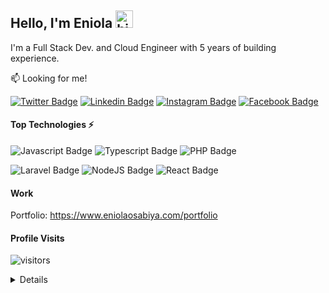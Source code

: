 
## Hello, I'm Eniola  <img src="https://emoji.slack-edge.com/T02HBS55FCG/cool-doge/aa3c8fd9037a0604.gif" width="28px" alt="hi">

I'm a Full Stack Dev. and Cloud Engineer with 5 years of building experience.

:mailbox: Looking for me!

[![Twitter Badge](https://img.shields.io/badge/-@eni4sure-1ca0f1?style=flat&labelColor=1ca0f1&logo=twitter&logoColor=white)](https://twitter.com/eni4sure) [![Linkedin Badge](https://img.shields.io/badge/-Eniola_Osabiya-0e76a8?style=flat&labelColor=0e76a8&logo=linkedin&logoColor=white)](https://www.linkedin.com/in/eniola-osabiya/) [![Instagram Badge](https://img.shields.io/badge/-@eni4sure-e84393?style=flat&labelColor=e84393&logo=instagram&logoColor=white)](https://instagram.com/eni4sure) [![Facebook Badge](https://img.shields.io/badge/-@eni4sure-3b5998?style=flat&labelColor=3b5998&logo=facebook&logoColor=white)](https://facebook.com/eni4sure)

#### Top Technologies ⚡️

![Javascript Badge](https://img.shields.io/badge/-Javascript-F0DB4F?style=for-the-badge&labelColor=black&logo=javascript&logoColor=F0DB4F) ![Typescript Badge](https://img.shields.io/badge/-typescript-3178C6?style=for-the-badge&labelColor=black&logo=typescript&logoColor=3178C6) ![PHP Badge](https://img.shields.io/badge/-Php-8993be?style=for-the-badge&labelColor=black&logo=php&logoColor=8993be)

![Laravel Badge](https://img.shields.io/badge/-Laravel-fb503b?style=for-the-badge&labelColor=black&logo=laravel&logoColor=fb503b) ![NodeJS Badge](https://img.shields.io/badge/-Nodejs-3C873A?style=for-the-badge&labelColor=black&logo=node.js&logoColor=3C873A) ![React Badge](https://img.shields.io/badge/-React-61DBFB?style=for-the-badge&labelColor=black&logo=react&logoColor=61DBFB) 

#### Work 

Portfolio: https://www.eniolaosabiya.com/portfolio

#### Profile Visits 

![visitors](https://komarev.com/ghpvc/?username=eni4sure)

<details>
  
#### Github Stats 
![Github stats](https://github-readme-stats.vercel.app/api?username=eni4sure&count_private=true&theme=dark&hide=contribs,issues)
 
</details>
